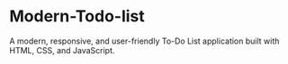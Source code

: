 # Modern-Todo-list
A modern, responsive, and user-friendly To-Do List application built with HTML, CSS, and JavaScript. 
